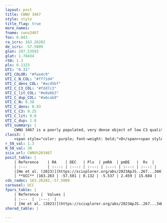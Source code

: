 ```yaml
---
layout: post
title: CWNU 3467
style: style
title_flag: true
more_names: 
fname: cwnu3467
fov: 0.043
ra_icrs: 163.26282
de_icrs: -57.5009
glon: 287.53593
glat: 1.78434
r50: 1.3
plx: 0.1323
UTI: "0.31"
UTI_COLOR: "#fee4c9"
UTI_C_N_COL: "#fff1d4"
UTI_C_dens_COL: "#acd5bf"
UTI_C_C3_COL: "#fdd7c3"
UTI_C_lit_COL: "#e0a6b3"
UTI_C_dup_COL: "#a6cab9"
UTI_C_N: 0.38
UTI_C_dens: 0.93
UTI_C_C3: 0.25
UTI_C_lit: 0.0
UTI_C_dup: 1.0
UTI_summary: |
    CWNU 3467 is a poorly populated, very dense object of low C3 quality. It was recently reported in the literature.
class3: |
    <span style="color: purple; font-weight: bold;">D</span><span style="color: #FFC300; font-weight: bold;">B</span>
r_50_val: 1.3
N_50_val: 38
scix_url: CWNU%203467
posit_table: |
    | Reference    | RA    | DEC   | Plx  | pmRA  | pmDE   |  Rv  |
    | :---         | :---: | :---: | :---: | :---: | :---: | :---: |
    |[He et al. (2023)](https://scixplorer.org/abs/2023ApJS..267...34H) | 163.263 | -57.498 | 0.129 | -5.535 | 2.454 | 15.68 |
    | **UCC** |163.263 | -57.501 | 0.132 | -5.537 | 2.459 | 15.684 | 
cds_radec: 163.26282,-57.5009
carousel: UCC
fpars_table: |
    | Reference |  Values |
    | :---  |  :---:  |
    | [He et al. (2023)](https://scixplorer.org/abs/2023ApJS..267...34H) | `A0=1.6, m-M=13.75, logA=9.0` |
shared_table: |
    
---
```


